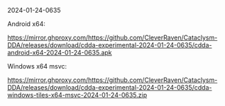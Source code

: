 2024-01-24-0635

Android x64:

https://mirror.ghproxy.com/https://github.com/CleverRaven/Cataclysm-DDA/releases/download/cdda-experimental-2024-01-24-0635/cdda-android-x64-2024-01-24-0635.apk

Windows x64 msvc:

https://mirror.ghproxy.com/https://github.com/CleverRaven/Cataclysm-DDA/releases/download/cdda-experimental-2024-01-24-0635/cdda-windows-tiles-x64-msvc-2024-01-24-0635.zip

